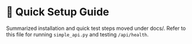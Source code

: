 # 🚀 Quick Setup Guide

Summarized installation and quick test steps moved under docs/. Refer to this file for running `simple_api.py` and testing `/api/health`.
